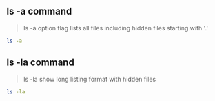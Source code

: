 ## ls -a command
> ls -a option flag lists all files including hidden files starting with '.'



```sh
ls -a
```


## ls -la command
> ls -la show long listing format with hidden files

```sh
ls -la
```


